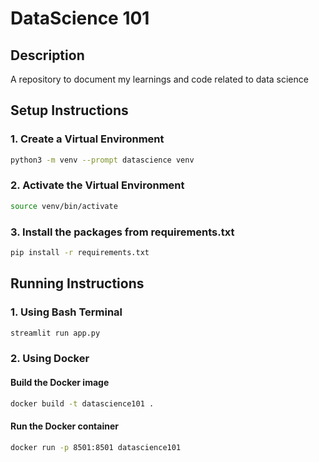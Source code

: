 # DataScience 101

## Description
A repository to document my learnings and code related to data science

## Setup Instructions

### 1. Create a Virtual Environment
```sh
python3 -m venv --prompt datascience venv
```

### 2. Activate the Virtual Environment
```sh
source venv/bin/activate
```

### 3. Install the packages from requirements.txt
```sh
pip install -r requirements.txt
```

## Running Instructions

### 1. Using Bash Terminal
```sh
streamlit run app.py
```

### 2. Using Docker

#### Build the Docker image
```sh
docker build -t datascience101 .
```

#### Run the Docker container
```sh
docker run -p 8501:8501 datascience101
```